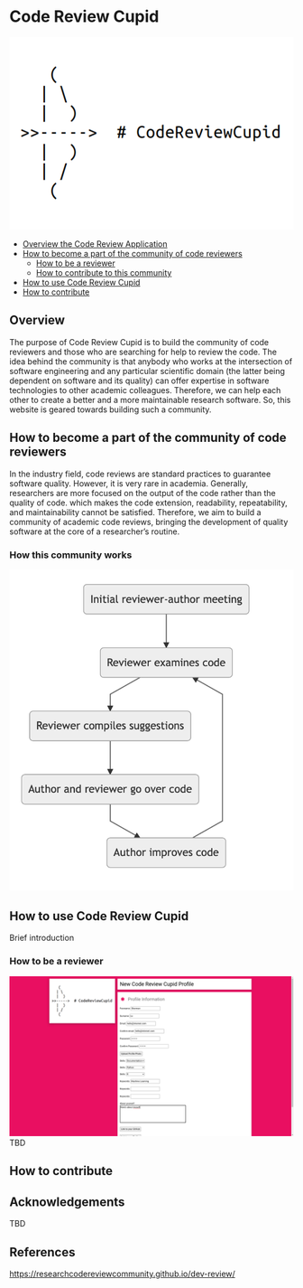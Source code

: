 # Code Review Cupid
![logo](https://github.com/code-review-cupid/code-review-cupid-admin/blob/main/picture/Logo.png)
<!-- TOC depthFrom:2 depthTo:6 withLinks:1 updateOnSave:1 orderedList:0 -->

- [Overview the Code Review Application](#overview)
- [How to become a part of the community of code reviewers](#community)
	- [How to be a reviewer](#reviewer)
	- [How to contribute to this community](#contribution)
- [How to use Code Review Cupid](#guide)
- [How to contribute](#contributing)

<!-- /TOC -->

## Overview

The purpose of Code Review Cupid is to build the community of code reviewers and those who are searching for help to review the code. The idea behind the community is that anybody who works at the intersection of software engineering and any particular scientific domain (the latter being dependent on software and its quality) can offer expertise in software technologies to other academic colleagues. Therefore, we can help each other to create a better and a more maintainable research software. So, this website is geared towards building such a community. 

## How to become a part of the community of code reviewers

In the industry field, code reviews are standard practices to guarantee software quality. However, it is very rare in academia. Generally, researchers are more focused on the output of the code rather than the quality of code. which makes the code extension, readability, repeatability, and maintainability cannot be satisfied. Therefore, we aim to build a community of academic code reviews, bringing the development of quality software at the core of a researcher’s routine.

### How this community works
![workflow](https://github.com/code-review-cupid/code-review-cupid-admin/blob/main/picture/workFlow.png)
## How to use Code Review Cupid
Brief introduction
### How to be a reviewer
![profile_page](https://github.com/code-review-cupid/code-review-cupid-admin/blob/main/picture/profile_page.png)
TBD

## How to contribute

## Acknowledgements

TBD

## References

https://researchcodereviewcommunity.github.io/dev-review/
